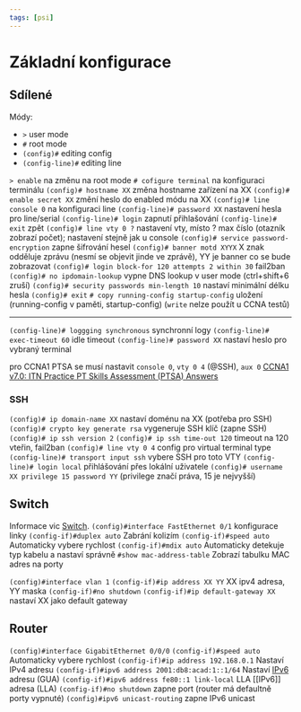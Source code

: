 ```yaml
---
tags: [psi]
---
```

# Základní konfigurace
## Sdílené
Módy:
- `>` user mode
- `#` root mode
- `(config)#` editing config
- `(config-line)#` editing line

`> enable` na změnu na root mode
`# cofigure terminal` na konfiguraci terminálu
`(config)# hostname XX` změna hostname zařízení na XX
`(config)# enable secret XX` změní heslo do enabled módu na XX
`(config)# line console 0` na konfiguraci line
`(config-line)# password XX` nastavení hesla pro line/serial
`(config-line)# login` zapnutí přihlašování
`(config-line)# exit` zpět
`(config)# line vty 0 ?` nastavení vty, místo ? max číslo (otazník zobrazí počet); nastavení stejně jak u console
`(config)# service password-encryption` zapne šifrování hesel
`(config)# banner motd XYYX` X znak odděluje zprávu (nesmí se objevit jinde ve zprávě), YY je banner co se bude zobrazovat
`(config)# login block-for 120 attempts 2 within 30` fail2ban
`(config)# no ipdomain-lookup` vypne DNS lookup v user mode (ctrl+shift+6 zruší)
`(config)# security passwords min-length 10` nastaví minimální délku hesla
`(config)# exit`
`# copy running-config startup-config` uložení (running-config v paměti, startup-config)
(`write` nelze použít u CCNA testů)

---


`(config-line)# loggging synchronous` synchronní logy
`(config-line)# exec-timeout 60` idle timeout
`(config-line)# password XX` nastaví heslo pro vybraný terminal

pro CCNA1 PTSA se musí nastavit `console 0`, `vty 0 4` (@SSH), `aux 0`
[CCNA1 v7.0: ITN Practice PT Skills Assessment (PTSA) Answers](https://itexamanswers.net/ccna-1-v7-0-itn-practice-pt-skills-assessment-ptsa-answers.html)

### SSH

`(config)# ip domain-name XX` nastaví doménu na XX (potřeba pro SSH)
`(config)# crypto key generate rsa` vygeneruje SSH klíč (zapne SSH)
`(config)# ip ssh version 2`
`(config)# ip ssh time-out 120` timeout na 120 vteřin, fail2ban
`(config)# line vty 0 4` config pro virtual terminal type
`(config-line)# transport input ssh` vybere SSH pro toto VTY
`(config-line)# login local` přihlášování přes lokální uživatele
`(config)# username XX privilege 15 password YY` (privilege značí práva, 15 je nejvyšší)

## Switch
Informace vic [Switch](./Switch.md).
`(config)#interface FastEthernet 0/1` konfigurace linky 
`(config-if)#duplex auto` Zabrání kolizím
`(config-if)#speed auto` Automaticky vybere rychlost
`(config-if)#mdix auto` Automaticky detekuje typ kabelu a nastaví správně
`#show mac-address-table` Zobrazí tabulku MAC adres na porty

`(config)#interface vlan 1`
`(config-if)#ip address XX YY` XX ipv4 adresa, YY maska
`(config-if)#no shutdown`
`(config-if)#ip default-gateway XX` nastaví XX jako default gateway

## Router
`(config)#interface GigabitEthernet 0/0/0`
`(config-if)#speed auto` Automaticky vybere rychlost
`(config-if)#ip address 192.168.0.1` Nastaví IPv4 adresu
`(config-if)#ipv6 address 2001:db8:acad:1::1/64` Nastaví [IPv6](IPv6.md) adresu (GUA)
`(config-if)#ipv6 address fe80::1 link-local` LLA [[IPv6]] adresa (LLA)
`(config-if)#no shutdown` zapne port (router má defaultně porty vypnuté)
`(config)#ipv6 unicast-routing` zapne IPv6 unicast